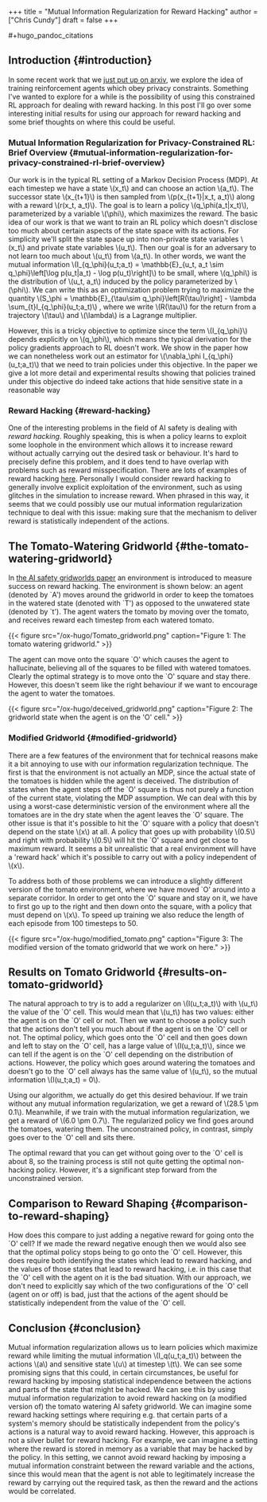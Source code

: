 +++
title = "Mutual Information Regularization for Reward Hacking"
author = ["Chris Cundy"]
draft = false
+++

\#+hugo\_pandoc\_citations


## Introduction {#introduction}

In some recent work that we [just put up on arxiv](https://arxiv.org/abs/2012.15019), we explore the idea of training reinforcement agents which obey privacy constraints. Something I've wanted to explore for a while is the possibility of using this constrained RL approach for dealing with
reward hacking. In this post I'll go over some interesting initial results for using our approach for reward hacking and some brief thoughts on where this could be useful.


### Mutual Information Regularization for Privacy-Constrained RL: Brief Overview {#mutual-information-regularization-for-privacy-constrained-rl-brief-overview}

Our work is in the typical RL setting of a Markov Decision Process (MDP). At each timestep we have a state \\(x\_t\\) and can choose an
action \\(a\_t\\). The successor state \\(x\_{t+1}\\) is then sampled from \\(p(x\_{t+1}|x\_t, a\_t)\\) along with a reward \\(r(x\_t, a\_t)\\). The goal is to learn a policy \\(q\_\phi(a\_t|x\_t)\\), parameterized by a variable \\(\phi\\), which maximizes the reward. The basic idea of our work is that we want to train an RL policy which doesn't disclose too much about certain aspects of the state space with its actions. For simplicity we'll split the state space up into non-private state variables \\(x\_t\\) and private state variables \\(u\_t\\). Then our goal is for an adversary to not learn too much about  \\(u\_t\\) from \\(a\_t\\). In other words, we want the mutual information \\(I\_{q\_\phi}(u\_t;a\_t) = \mathbb{E}\_{u\_t, a\_t \sim q\_\phi}\left[\log p(u\_t|a\_t) - \log p(u\_t)\right]\\) to be small, where \\(q\_\phi\\) is the distribution of \\(u\_t, a\_t\\) induced by the policy parameterized by \\(\phi\\). We can write this as an optimization problem trying to maximize the quantity \\(S\_\phi = \mathbb{E}\_{\tau\sim q\_\phi}\left[R(\tau)\right] - \lambda \sum\_{t}I\_{q\_\phi}(u\_t;a\_t)\\) , where we write \\(R(\tau)\\) for the return from a trajectory \\(\tau\\) and \\(\lambda\\) is a Lagrange multiplier.

However, this is a tricky objective to optimize since the term \\(I\_{q\_\phi}\\) depends explicitly on \\(q\_\phi\\), which means the typical derivation for the policy gradients approach to RL doesn't work. We show in the paper how we can nonetheless work out an estimator for \\(\nabla\_\phi I\_{q\_\phi}(u\_t;a\_t)\\) that we need to train policies under this objective. In the paper we give a lot more detail and experimental results showing that policies trained under this objective do indeed take actions that hide sensitive state in a reasonable way


### Reward Hacking {#reward-hacking}

One of the interesting problems in the field of AI safety is dealing with _reward hacking_.
Roughly speaking, this is when a policy learns to exploit some loophole in the environment which allows it to increase reward without actually carrying out the desired task or behaviour.
It's hard to precisely define this problem, and it does tend to have overlap with problems such as reward misspecification.
There are lots of examples of reward hacking [here](https://vkrakovna.wordpress.com/2018/04/02/specification-gaming-examples-in-ai/).
Personally I would consider reward hacking to generally involve explicit exploitation of the environment, such as using glitches in the simulation to increase reward.
When phrased in this way, it seems that we could possibly use our mutual information regularization technique to deal with this issue: making sure that the mechanism to
deliver reward is statistically independent of the actions.


## The Tomato-Watering Gridworld {#the-tomato-watering-gridworld}

In [the AI safety gridworlds paper](https://arxiv.org/abs/1711.09883) an environment is introduced to measure success on reward hacking. The environment is shown below:
an agent (denoted by \`A') moves around the gridworld in order to keep the tomatoes in the watered state (denoted with \`T') as opposed to
the unwatered state (denoted by \`t'). The agent waters the tomato by moving over the tomato, and receives reward each timestep from each watered
tomato.

{{< figure src="/ox-hugo/Tomato_gridworld.png" caption="Figure 1: The tomato watering gridworld." >}}

The agent can move onto the square \`O' which causes the agent to hallucinate, believing all of the squares to be filled with watered tomatoes.
Clearly the optimal strategy is to move onto the \`O' square and stay there. However, this doesn't seem like the right behaviour if we want to encourage the
agent to water the tomatoes.

{{< figure src="/ox-hugo/deceived_gridworld.png" caption="Figure 2: The gridworld state when the agent is on the 'O' cell." >}}


### Modified Gridworld {#modified-gridworld}

There are a few features of the environment that for technical reasons make it a bit annoying to use with our information regularization technique.
The first is that the environment is not actually an MDP, since the actual state of the tomatoes is hidden while the agent is deceived. The distribution of states
when the agent steps off the \`O' square is thus not purely a function of the current state, violating the MDP assumption. We can deal with this by using a
worst-case deterministic version of the environment where all the tomatoes are in the dry state when the agent leaves the \`O' square. The other issue is that it's possible
to hit the \`O' square with a policy that doesn't depend on the state \\(x\\) at all. A policy that goes up with probability \\(0.5\\) and right with probability \\(0.5\\) will hit the
\`O' square and get close to maximum reward. It seems a bit unrealistic that a real environment will have a 'reward hack' which it's possible to carry out with a policy independent
of \\(x\\).

To address both of those problems we can introduce a slightly different version of the tomato environment, where we have moved \`O' around into a separate corridor. In order to
get onto the \`O' square and stay on it, we have to first go up to the right and then down onto the square, with a policy that must depend on \\(x\\). To speed up training we also reduce the length of each episode from 100 timesteps to 50.

{{< figure src="/ox-hugo/modified_tomato.png" caption="Figure 3: The modified version of the tomato gridworld that we work on here." >}}


## Results on Tomato Gridworld {#results-on-tomato-gridworld}

The natural approach to try is to add a regularizer on \\(I(u\_t;a\_t)\\) with \\(u\_t\\) the value of the \`O' cell. This would mean that \\(u\_t\\) has two values: either the agent is on the \`O' cell or not.
Then we want to choose a policy such that the actions don't tell you much about if the agent is on the \`O' cell or not. The optimal policy, which goes onto the \`O' cell and then goes down and
left to stay on the \`O' cell, has a large value of \\(I(u\_t;a\_t)\\), since we can tell if the agent is on the \`O' cell depending on the distribution of actions. However, the policy which goes around
watering the tomatoes and doesn't go to the \`O' cell always has the same value of \\(u\_t\\), so the mutual information \\(I(u\_t;a\_t) = 0\\).

Using our algorithm, we actually do get this desired behaviour. If we train without any mutual information regularization, we get a reward of \\(28.5 \pm 0.1\\). Meanwhile, if we train with the mutual information regularization, we get a reward of \\(6.0 \pm 0.7\\). The regularized policy we find goes around the tomatoes, watering them. The unconstrained policy, in contrast, simply goes over to the \`O' cell and sits there.

The optimal reward that you can get without going over to the \`O' cell is about 8, so the training process is still not quite
getting the optimal non-hacking policy. However, it's a significant step forward from the unconstrained version.


## Comparison to Reward Shaping {#comparison-to-reward-shaping}

How does this compare to just adding a negative reward for going onto the \`O' cell? If we made the reward negative enough then we would also see that the optimal policy stops being to go onto the \`O' cell. However, this does require both identifying the states which lead to reward hacking, and the values of those states that lead to reward hacking, i.e. in this case that the \`O' cell with the agent on it is the bad situation. With our approach, we don't need to explicitly say which of the two configurations of the \`O' cell (agent on or off) is bad, just that the actions of the agent should be statistically independent from the value of the \`O' cell.


## Conclusion {#conclusion}

Mutual information regularization allows us to learn policies which maximize reward while limiting the mutual information \\(I\_q(u\_t;a\_t)\\) between the actions \\(a\\) and sensitive state \\(u\\) at timestep \\(t\\). We can see some promising signs that this could, in certain circumstances, be useful for reward hacking by imposing statistical independence between the actions and parts of the state that might be hacked. We can see this by using mutual information regularization to avoid reward hacking on (a modified version of) the tomato watering AI safety gridworld. We can imagine some reward hacking settings where requiring e.g. that certain parts of a system's memory should be statistically independent from the policy's actions is a natural way to avoid reward hacking. However, this approach is not a silver bullet for reward hacking. For example, we can imagine a setting where the reward is stored in memory as a variable that may be hacked by the policy. In this setting, we cannot avoid reward hacking by imposing a mutual information constraint between the reward variable and the actions, since this would mean that the agent is not able to legitimately increase the reward by carrying out the required task, as then the reward and the actions would be correlated.
